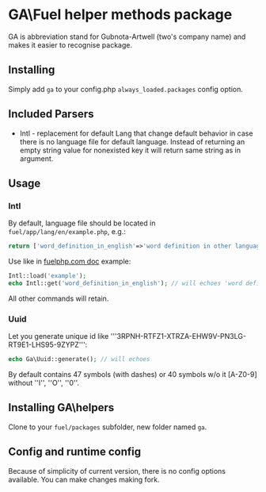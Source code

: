 # GA\Fuel helper methods package

GA is abbreviation stand for Gubnota-Artwell (two's company name) and makes it easier to recognise package.

## Installing

Simply add `ga` to your config.php `always_loaded.packages` config option.

## Included Parsers

* Intl - replacement for default Lang that change default behavior in case there is no language file for default language. Instead of returning an empty string value for nonexisted key it will return same string as in argument.

## Usage
### Intl
By default, language file should be located in `fuel/app/lang/en/example.php`, e.g.:
```php
return ['word_definition_in_english'=>'word definition in other language'];
```

Use like in [fuelphp.com doc](http://fuelphp.com/docs/classes/lang.html) example:
```php
Intl::load('example');
echo Intl::get('word_definition_in_english'); // will echoes 'word definition in other language'
```
All other commands will retain.

### Uuid
Let you generate unique id like '''3RPNH-RTFZ1-XTRZA-EHW9V-PN3LG-RT9E1-LHS95-9ZYPZ''':
```php
echo Ga\Uuid::generate(); // will echoes 
```
By default contains 47 symbols (with dashes) or 40 symbols w/o it [A-Z0-9] without ''I'', ''O'', ''0''.

## Installing GA\helpers

Clone to your `fuel/packages` subfolder, new folder named `ga`.

## Config and runtime config

Because of simplicity of current version, there is no config options available. You can make changes making fork.
